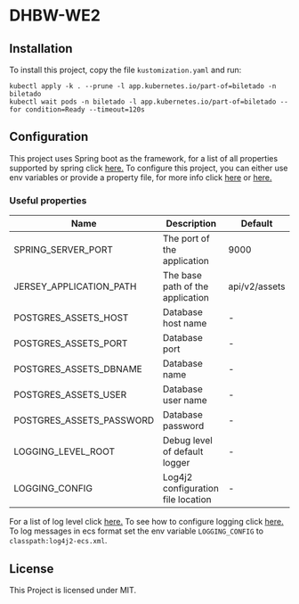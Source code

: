 # DHBW-WE2

## Installation

To install this project, copy the file `kustomization.yaml` and run:

```shell
kubectl apply -k . --prune -l app.kubernetes.io/part-of=biletado -n biletado
kubectl wait pods -n biletado -l app.kubernetes.io/part-of=biletado --for condition=Ready --timeout=120s
```

## Configuration

This project uses Spring boot as the framework, for a list of all properties supported by spring click [here.](https://docs.spring.io/spring-boot/docs/current/reference/html/application-properties.html)
To configure this project, you can either use env variables or provide a property file, for more info click [here](https://docs.spring.io/spring-boot/docs/2.1.17.RELEASE/reference/html/boot-features-external-config.html) or [here.](https://docs.spring.io/spring-boot/docs/2.1.17.RELEASE/reference/html/howto-properties-and-configuration.html)

### Useful properties

| Name                     | Description                         | Default       |
|--------------------------|-------------------------------------|---------------|
| SPRING_SERVER_PORT       | The port of the application         | 9000          |
| JERSEY_APPLICATION_PATH  | The base path of the application    | api/v2/assets |
| POSTGRES_ASSETS_HOST     | Database host name                  | -             |
| POSTGRES_ASSETS_PORT     | Database port                       | -             |
| POSTGRES_ASSETS_DBNAME   | Database name                       | -             |
| POSTGRES_ASSETS_USER     | Database user name                  | -             |
| POSTGRES_ASSETS_PASSWORD | Database password                   | -             |
| LOGGING_LEVEL_ROOT       | Debug level of default logger       | -             |
| LOGGING_CONFIG           | Log4j2 configuration file location  | -             |

For a list of log level click [here.](https://logging.apache.org/log4j/2.x/manual/customloglevels.html)
To see how to configure logging click [here.](https://logging.apache.org/log4j/2.x/manual/configuration.html)
To log messages in ecs format set the env variable `LOGGING_CONFIG` to `classpath:log4j2-ecs.xml`.

## License

This Project is licensed under MIT.
